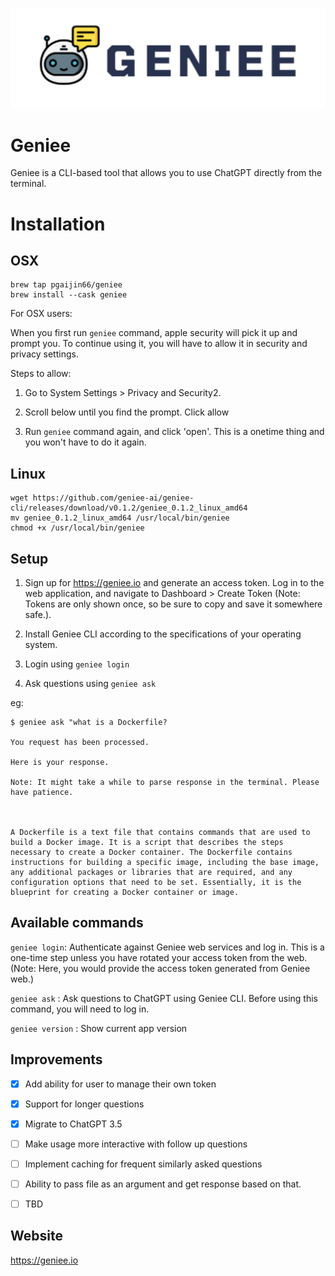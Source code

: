 ![geniee](assets/geniee.png)


# Geniee

Geniee is a CLI-based tool that allows you to use ChatGPT directly from the terminal.

# Installation

## OSX 

```shell
brew tap pgaijin66/geniee
brew install --cask geniee
```

For OSX users:

When you first run `geniee` command, apple security will pick it up and prompt you. To continue using it, you will have to allow it in security and privacy settings.

Steps to allow:

1. Go to System Settings > Privacy and Security2. 

2. Scroll below until you find the prompt. Click allow

3. Run `geniee` command again, and click 'open'. This is a onetime thing and you won't have to do it again.

## Linux

```shell
wget https://github.com/geniee-ai/geniee-cli/releases/download/v0.1.2/geniee_0.1.2_linux_amd64
mv geniee_0.1.2_linux_amd64 /usr/local/bin/geniee
chmod +x /usr/local/bin/geniee
```

## Setup

1. Sign up for https://geniee.io and generate an access token. Log in to the web application, and navigate to Dashboard > Create Token (Note: Tokens are only shown once, so be sure to copy and save it somewhere safe.).

2. Install Geniee CLI according to the specifications of your operating system.

3. Login using `geniee login`

4. Ask questions using `geniee ask`

eg:
```shell
$ geniee ask "what is a Dockerfile?

You request has been processed.

Here is your response.

Note: It might take a while to parse response in the terminal. Please have patience.



A Dockerfile is a text file that contains commands that are used to build a Docker image. It is a script that describes the steps necessary to create a Docker container. The Dockerfile contains instructions for building a specific image, including the base image, any additional packages or libraries that are required, and any configuration options that need to be set. Essentially, it is the blueprint for creating a Docker container or image.

```


## Available commands


`geniee login`: Authenticate against Geniee web services and log in. This is a one-time step unless you have rotated your access token from the web. (Note: Here, you would provide the access token generated from Geniee web.)

`geniee ask` : Ask questions to ChatGPT using Geniee CLI. Before using this command, you will need to log in.

`geniee version` : Show current app version 

## Improvements

- [x] Add ability for user to manage their own token

- [x] Support for longer questions

- [x] Migrate to ChatGPT 3.5

- [ ] Make usage more interactive with follow up questions

- [ ] Implement caching for frequent similarly asked questions

- [ ] Ability to pass file as an argument and get response based on that.

- [ ] TBD


## Website

https://geniee.io


